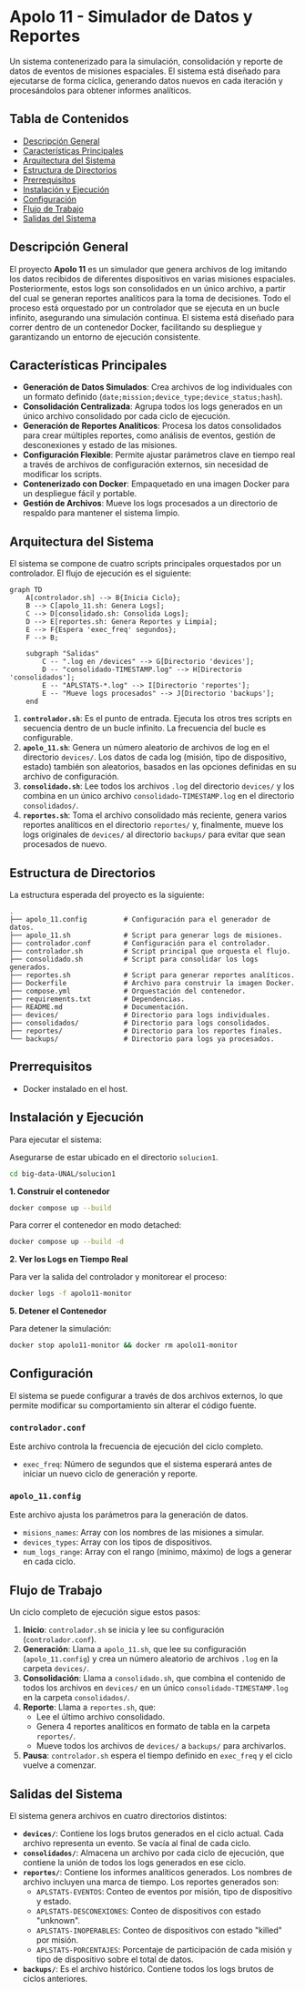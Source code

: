 # Apolo 11 - Simulador de Datos y Reportes

Un sistema contenerizado para la simulación, consolidación y reporte de datos de eventos de misiones espaciales. El sistema está diseñado para ejecutarse de forma cíclica, generando datos nuevos en cada iteración y procesándolos para obtener informes analíticos.

## Tabla de Contenidos
- [Descripción General](#descripción-general)
- [Características Principales](#características-principales)
- [Arquitectura del Sistema](#arquitectura-del-sistema)
- [Estructura de Directorios](#estructura-de-directorios)
- [Prerrequisitos](#prerrequisitos)
- [Instalación y Ejecución](#instalación-y-ejecución)
- [Configuración](#configuración)
- [Flujo de Trabajo](#flujo-de-trabajo)
- [Salidas del Sistema](#salidas-del-sistema)

## Descripción General

El proyecto **Apolo 11** es un simulador que genera archivos de log imitando los datos recibidos de diferentes dispositivos en varias misiones espaciales. Posteriormente, estos logs son consolidados en un único archivo, a partir del cual se generan reportes analíticos para la toma de decisiones. Todo el proceso está orquestado por un controlador que se ejecuta en un bucle infinito, asegurando una simulación continua. El sistema está diseñado para correr dentro de un contenedor Docker, facilitando su despliegue y garantizando un entorno de ejecución consistente.

## Características Principales

- **Generación de Datos Simulados**: Crea archivos de log individuales con un formato definido (`date;mission;device_type;device_status;hash`).
- **Consolidación Centralizada**: Agrupa todos los logs generados en un único archivo consolidado por cada ciclo de ejecución.
- **Generación de Reportes Analíticos**: Procesa los datos consolidados para crear múltiples reportes, como análisis de eventos, gestión de desconexiones y estado de las misiones.
- **Configuración Flexible**: Permite ajustar parámetros clave en tiempo real a través de archivos de configuración externos, sin necesidad de modificar los scripts.
- **Contenerizado con Docker**: Empaquetado en una imagen Docker para un despliegue fácil y portable.
- **Gestión de Archivos**: Mueve los logs procesados a un directorio de respaldo para mantener el sistema limpio.

## Arquitectura del Sistema

El sistema se compone de cuatro scripts principales orquestados por un controlador. El flujo de ejecución es el siguiente:

```mermaid
graph TD
    A[controlador.sh] --> B{Inicia Ciclo};
    B --> C[apolo_11.sh: Genera Logs];
    C --> D[consolidado.sh: Consolida Logs];
    D --> E[reportes.sh: Genera Reportes y Limpia];
    E --> F{Espera 'exec_freq' segundos};
    F --> B;

    subgraph "Salidas"
        C -- ".log en /devices" --> G[Directorio 'devices'];
        D -- "consolidado-TIMESTAMP.log" --> H[Directorio 'consolidados'];
        E -- "APLSTATS-*.log" --> I[Directorio 'reportes'];
        E -- "Mueve logs procesados" --> J[Directorio 'backups'];
    end
```

1.  **`controlador.sh`**: Es el punto de entrada. Ejecuta los otros tres scripts en secuencia dentro de un bucle infinito. La frecuencia del bucle es configurable.
2.  **`apolo_11.sh`**: Genera un número aleatorio de archivos de log en el directorio `devices/`. Los datos de cada log (misión, tipo de dispositivo, estado) también son aleatorios, basados en las opciones definidas en su archivo de configuración.
3.  **`consolidado.sh`**: Lee todos los archivos `.log` del directorio `devices/` y los combina en un único archivo `consolidado-TIMESTAMP.log` en el directorio `consolidados/`.
4.  **`reportes.sh`**: Toma el archivo consolidado más reciente, genera varios reportes analíticos en el directorio `reportes/` y, finalmente, mueve los logs originales de `devices/` al directorio `backups/` para evitar que sean procesados de nuevo.

## Estructura de Directorios

La estructura esperada del proyecto es la siguiente:

```
.
├── apolo_11.config         # Configuración para el generador de datos.
├── apolo_11.sh             # Script para generar logs de misiones.
├── controlador.conf        # Configuración para el controlador.
├── controlador.sh          # Script principal que orquesta el flujo.
├── consolidado.sh          # Script para consolidar los logs generados.
├── reportes.sh             # Script para generar reportes analíticos.
├── Dockerfile              # Archivo para construir la imagen Docker.
├── compose.yml             # Orquestación del contenedor.
├── requirements.txt        # Dependencias.
├── README.md               # Documentación.
├── devices/                # Directorio para logs individuales.
├── consolidados/           # Directorio para logs consolidados.
├── reportes/               # Directorio para los reportes finales.
└── backups/                # Directorio para logs ya procesados.
```

## Prerrequisitos

- Docker instalado en el host.

## Instalación y Ejecución

Para ejecutar el sistema:

Asegurarse de estar ubicado en el directorio `solucion1`.

```bash
cd big-data-UNAL/solucion1
```

**1. Construir el contenedor**

```bash
docker compose up --build
```

Para correr el contenedor en modo detached:

```bash
docker compose up --build -d
```

**2. Ver los Logs en Tiempo Real**

Para ver la salida del controlador y monitorear el proceso:
```bash
docker logs -f apolo11-monitor
```

**5. Detener el Contenedor**

Para detener la simulación:

```bash
docker stop apolo11-monitor && docker rm apolo11-monitor
```

## Configuración

El sistema se puede configurar a través de dos archivos externos, lo que permite modificar su comportamiento sin alterar el código fuente.

### `controlador.conf`

Este archivo controla la frecuencia de ejecución del ciclo completo.

-   `exec_freq`: Número de segundos que el sistema esperará antes de iniciar un nuevo ciclo de generación y reporte.

### `apolo_11.config`

Este archivo ajusta los parámetros para la generación de datos.

-   `misions_names`: Array con los nombres de las misiones a simular.
-   `devices_types`: Array con los tipos de dispositivos.
-   `num_logs_range`: Array con el rango (mínimo, máximo) de logs a generar en cada ciclo.


## Flujo de Trabajo

Un ciclo completo de ejecución sigue estos pasos:

1.  **Inicio**: `controlador.sh` se inicia y lee su configuración (`controlador.conf`).
2.  **Generación**: Llama a `apolo_11.sh`, que lee su configuración (`apolo_11.config`) y crea un número aleatorio de archivos `.log` en la carpeta `devices/`.
3.  **Consolidación**: Llama a `consolidado.sh`, que combina el contenido de todos los archivos en `devices/` en un único `consolidado-TIMESTAMP.log` en la carpeta `consolidados/`.
4.  **Reporte**: Llama a `reportes.sh`, que:
    *   Lee el último archivo consolidado.
    *   Genera 4 reportes analíticos en formato de tabla en la carpeta `reportes/`.
    *   Mueve todos los archivos de `devices/` a `backups/` para archivarlos.
5.  **Pausa**: `controlador.sh` espera el tiempo definido en `exec_freq` y el ciclo vuelve a comenzar.

## Salidas del Sistema

El sistema genera archivos en cuatro directorios distintos:

-   **`devices/`**: Contiene los logs brutos generados en el ciclo actual. Cada archivo representa un evento. Se vacía al final de cada ciclo.
-   **`consolidados/`**: Almacena un archivo por cada ciclo de ejecución, que contiene la unión de todos los logs generados en ese ciclo.
-   **`reportes/`**: Contiene los informes analíticos generados. Los nombres de archivo incluyen una marca de tiempo. Los reportes generados son:
    -   `APLSTATS-EVENTOS`: Conteo de eventos por misión, tipo de dispositivo y estado.
    -   `APLSTATS-DESCONEXIONES`: Conteo de dispositivos con estado "unknown".
    -   `APLSTATS-INOPERABLES`: Conteo de dispositivos con estado "killed" por misión.
    -   `APLSTATS-PORCENTAJES`: Porcentaje de participación de cada misión y tipo de dispositivo sobre el total de datos.
-   **`backups/`**: Es el archivo histórico. Contiene todos los logs brutos de ciclos anteriores.
